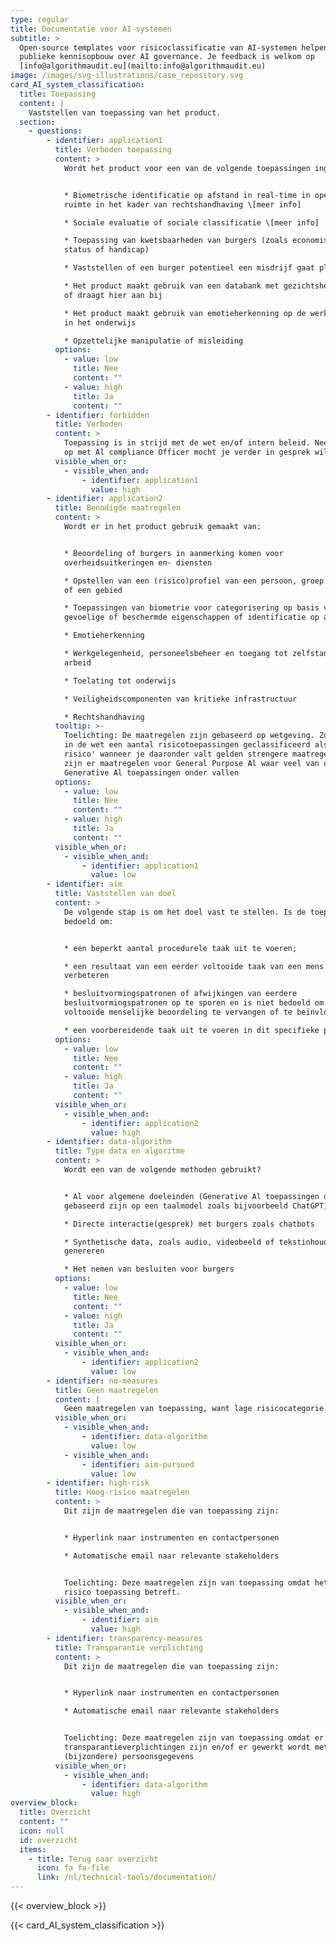 ```yaml
---
type: regular
title: Documentatie voor AI-systemen
subtitle: >
  Open-source templates voor risicoclassificatie van AI-systemen helpen bij de
  publieke kennisopbouw over AI governance. Je feedback is welkom op
  [info@algorithmaudit.eu](mailto:info@algorithmaudit.eu)
image: /images/svg-illustrations/case_repository.svg
card_AI_system_classification:
  title: Toepassing
  content: |
    Vaststellen van toepassing van het product.
  section:
    - questions:
        - identifier: application1
          title: Verboden toepassing
          content: >
            Wordt het product voor een van de volgende toepassingen ingezet?


            * Biometrische identificatie op afstand in real-time in openbare
            ruimte in het kader van rechtshandhaving \[meer info]

            * Sociale evaluatie of sociale classificatie \[meer info]

            * Toepassing van kwetsbaarheden van burgers (zoals economische
            status of handicap)

            * Vaststellen of een burger potentieel een misdrijf gaat plegen

            * Het product maakt gebruik van een databank met gezichtsherkenning
            of draagt hier aan bij

            * Het product maakt gebruik van emotieherkenning op de werkplek of
            in het onderwijs

            * Opzettelijke manipulatie of misleiding
          options:
            - value: low
              title: Nee
              content: ""
            - value: high
              title: Ja
              content: ""
        - identifier: forbidden
          title: Verboden
          content: >
            Toepassing is in strijd met de wet en/of intern beleid. Neem contact
            op met Al compliance Officer mocht je verder in gesprek willen.
          visible_when_or:
            - visible_when_and:
                - identifier: application1
                  value: high
        - identifier: application2
          title: Benodigde maatregelen
          content: >
            Wordt er in het product gebruik gemaakt van:


            * Beoordeling of burgers in aanmerking komen voor
            overheidsuitkeringen en- diensten

            * Opstellen van een (risico)profiel van een persoon, groep personen
            of een gebied

            * Toepassingen van biometrie voor categorisering op basis van
            gevoelige of beschermde eigenschappen of identificatie op afstand

            * Emotieherkenning

            * Werkgelegenheid, personeelsbeheer en toegang tot zelfstandige
            arbeid

            * Toelating tot onderwijs

            * Veiligheidscomponenten van kritieke infrastructuur

            * Rechtshandhaving
          tooltip: >-
            Toelichting: De maatregelen zijn gebaseerd op wetgeving. Zo worden
            in de wet een aantal risicotoepassingen geclassificeerd als 'hoog
            risico' wanneer je daaronder valt gelden strengere maatregelen. Ook
            zijn er maatregelen voor General Purpose Al waar veel van de
            Generative Al toepassingen onder vallen
          options:
            - value: low
              title: Nee
              content: ""
            - value: high
              title: Ja
              content: ""
          visible_when_or:
            - visible_when_and:
                - identifier: application1
                  value: low
        - identifier: aim
          title: Vaststellen van doel
          content: >
            De volgende stap is om het doel vast te stellen. Is de toepassing
            bedoeld om:


            * een beperkt aantal procedurele taak uit te voeren;

            * een resultaat van een eerder voltooide taak van een mens te
            verbeteren

            * besluitvormingspatronen of afwijkingen van eerdere
            besluitvormingspatronen op te sporen en is niet bedoeld om de eerder
            voltooide menselijke beoordeling te vervangen of te beïnvloeden

            * een voorbereidende taak uit te voeren in dit specifieke proces?
          options:
            - value: low
              title: Nee
              content: ""
            - value: high
              title: Ja
              content: ""
          visible_when_or:
            - visible_when_and:
                - identifier: application2
                  value: high
        - identifier: data-algorithm
          title: Type data en algoritme
          content: >
            Wordt een van de volgende methoden gebruikt?


            * Al voor algemene doeleinden (Generative Al toepassingen die
            gebaseerd zijn op een taalmodel zoals bijvoorbeeld ChatGPT)

            * Directe interactie(gesprek) met burgers zoals chatbots

            * Synthetische data, zoals audio, videobeeld of tekstinhoud kan
            genereren

            * Het nemen van besluiten voor burgers
          options:
            - value: low
              title: Nee
              content: ""
            - value: high
              title: Ja
              content: ""
          visible_when_or:
            - visible_when_and:
                - identifier: application2
                  value: low
        - identifier: no-measures
          title: Geen maatregelen
          content: |
            Geen maatregelen van toepassing, want lage risicocategorie
          visible_when_or:
            - visible_when_and:
                - identifier: data-algorithm
                  value: low
            - visible_when_and:
                - identifier: aim-pursued
                  value: low
        - identifier: high-risk
          title: Hoog-risico maatregelen
          content: >
            Dit zijn de maatregelen die van toepassing zijn:


            * Hyperlink naar instrumenten en contactpersonen

            * Automatische email naar relevante stakeholders


            Toelichting: Deze maatregelen zijn van toepassing omdat het een hoog
            risico toepassing betreft.
          visible_when_or:
            - visible_when_and:
                - identifier: aim
                  value: high
        - identifier: transparency-measures
          title: Transparantie verplichting
          content: >
            Dit zijn de maatregelen die van toepassing zijn:


            * Hyperlink naar instrumenten en contactpersonen

            * Automatische email naar relevante stakeholders


            Toelichting: Deze maatregelen zijn van toepassing omdat er extra
            transparantieverplichtingen zijn en/of er gewerkt wordt met
            (bijzondere) persoonsgegevens
          visible_when_or:
            - visible_when_and:
                - identifier: data-algorithm
                  value: high
overview_block:
  title: Overzicht
  content: ""
  icon: null
  id: overzicht
  items:
    - title: Terug naar overzicht
      icon: fa fa-file
      link: /nl/technical-tools/documentation/
---
```


{{< overview_block >}}

{{< card_AI_system_classification >}}
